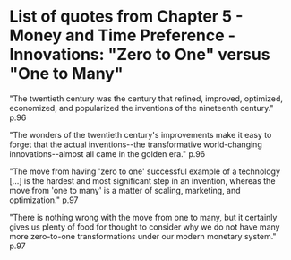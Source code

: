 # List of quotes from Chapter 5 - Money and Time Preference - Innovations: "Zero to One" versus "One to Many"

"The twentieth century was the century that refined, improved, optimized, economized, and popularized the inventions of the nineteenth century." p.96

"The wonders of the twentieth century's improvements make it easy to forget that the actual inventions--the transformative world-changing innovations--almost all came in the golden era." p.96

"The move from having 'zero to one' successful example of a technology [...] is the hardest and most significant step in an invention, whereas the move from 'one to many' is a matter of scaling, marketing, and optimization." p.97

"There is nothing wrong with the move from one to many, but it certainly gives us plenty of food for thought to consider why we do not have many more zero-to-one transformations under our modern monetary system." p.97
